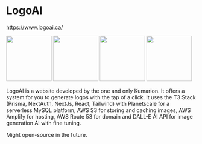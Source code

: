 # LogoAI
https://www.logoai.ca/

<p float="left">
  <img src="https://i.imgur.com/kMJcOcX.png" width="120" />
  <img src="https://i.imgur.com/5eCiwxM.png" width="120" /> 
  <img src="https://i.imgur.com/sBYJ9xE.png" width="120" />
  <img src="https://i.imgur.com/ADV0jUI.png" width="120" />
</p>

LogoAI is a website developed by the one and only Kumarion. It offers a system for you to generate logos with the tap of a click. It uses the T3 Stack (Prisma, NextAuth, NextJs, React, Tailwind) with Planetscale for a serverless MySQL platform, AWS S3 for storing and caching images, AWS Amplify for hosting, AWS Route 53 for domain and DALL-E AI API for image generation AI with fine tuning.

Might open-source in the future.
